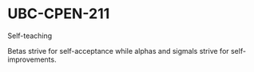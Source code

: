 # UBC-CPEN-211
 Self-teaching
 
Betas strive for self-acceptance while alphas and sigmals strive for self-improvements. 
